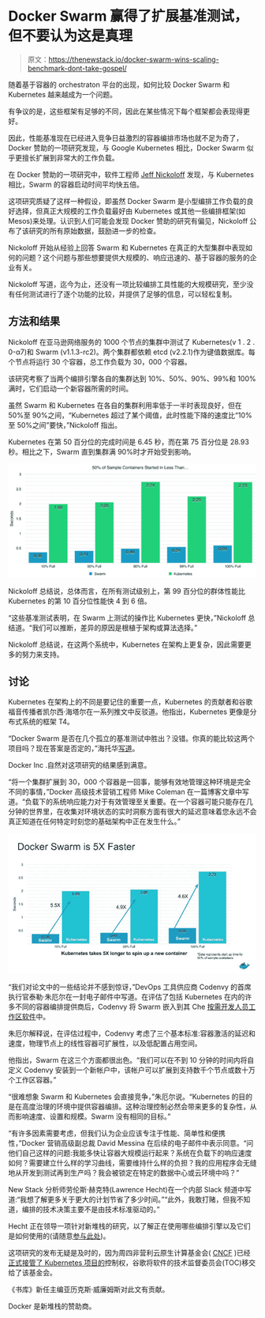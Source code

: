 # Docker Swarm 赢得了扩展基准测试，但不要认为这是真理

> 原文：<https://thenewstack.io/docker-swarm-wins-scaling-benchmark-dont-take-gospel/>

随着基于容器的 orchestraton 平台的出现，如何比较 Docker Swarm 和 Kubernetes 越来越成为一个问题。

有争议的是，这些框架有足够的不同，因此在某些情况下每个框架都会表现得更好。

因此，性能基准现在已经进入竞争日益激烈的容器编排市场也就不足为奇了，Docker 赞助的一项研究发现，与 Google Kubernetes 相比，Docker Swarm 似乎更擅长扩展到非常大的工作负载。

在 Docker 赞助的一项研究中，软件工程师 [Jeff Nickoloff](http://allingeek.com) 发现，与 Kubernetes 相比，Swarm 的容器启动时间平均快五倍。

这项研究质疑了这样一种假设，即虽然 Docker Swarm 是小型编排工作负载的良好选择，但真正大规模的工作负载最好由 Kubernetes 或其他一些编排框架(如 Mesos)来处理。认识到人们可能会发现 Docker 赞助的研究有偏见，Nickoloff 公布了该研究的所有原始数据，鼓励进一步的检查。

Nickoloff 开始从经验上回答 Swarm 和 Kubernetes 在真正的大型集群中表现如何的问题？这个问题与那些想要提供大规模的、响应迅速的、基于容器的服务的企业有关。

Nickoloff 写道，迄今为止，还没有一项比较编排工具性能的大规模研究，至少没有任何测试进行了逐个功能的比较，并提供了足够的信息，可以轻松复制。

## 方法和结果

Nickoloff 在亚马逊网络服务的 1000 个节点的集群中测试了 Kubernetes(v 1 . 2 . 0-α7)和 Swarm (v1.1.3-rc2)。两个集群都依赖 etcd (v2.2.1)作为键值数据库。每个节点将运行 30 个容器，总工作负载为 30，000 个容器。

该研究考察了当两个编排引擎各自的集群达到 10%、50%、90%、99%和 100%满时，它们启动一个新容器所需的时间。

虽然 Swarm 和 Kubernetes 在各自的集群利用率低于一半时表现良好，但在 50%至 90%之间，“Kubernetes 超过了某个阈值，此时性能下降的速度比“10%至 50%之间”要快，”Nickoloff 指出。

Kubernetes 在第 50 百分位的完成时间是 6.45 秒，而在第 75 百分位是 28.93 秒。相比之下，Swarm 直到集群满 90%时才开始受到影响。

[![Kubernetes-Swarm-50Percent](img/e96cf9249d8e4b8b6b021fd6e8773ec9.png)](https://medium.com/on-docker/evaluating-container-platforms-at-scale-5e7b44d93f2c#.pbxx2w5ai)

Nickoloff 总结说，总体而言，在所有测试级别上，第 99 百分位的群体性能比 Kubernetes 的第 10 百分位性能快 4 到 6 倍。

“这些基准测试表明，在 Swarm 上测试的操作比 Kubernetes 更快，”Nickoloff 总结道。“我们可以推断，差异的原因是根植于架构或算法选择。”

Nickoloff 总结说，在这两个系统中，Kubernetes 在架构上更复杂，因此需要更多的努力来支持。

## 讨论

Kubernetes 在架构上的不同是要记住的重要一点，Kubernetes 的贡献者和谷歌福音传播者凯尔西·海塔尔在一系列推文中反驳道。他指出，Kubernetes 更像是分布式系统的框架 T4。

“Docker Swarm 是否在几个孤立的基准测试中胜出？没错。你真的能比较这两个项目吗？现在答案是否定的，”海托华[写道](https://twitter.com/kelseyhightower/status/707657346714091520)。

Docker Inc .自然对这项研究的结果感到满意。

“将一个集群扩展到 30，000 个容器是一回事，能够有效地管理这种环境是完全不同的事情，”Docker 高级技术营销工程师 Mike Coleman 在一篇博客文章中写道。“负载下的系统响应能力对于有效管理至关重要。在一个容器可能只能存在几分钟的世界里，在收集对环境状态的实时洞察方面有很大的延迟意味着您永远不会真正知道在任何特定时刻您的基础架构中正在发生什么。”

[![swarmfaster](img/c557220efd781b7d86f081d9e33f94ae.png)](https://blog.docker.com/2016/03/swarmweek-docker-swarm-exceeds-kubernetes-scale/)

“我们对论文中的一些结论并不感到惊讶，”DevOps 工具供应商 Codenvy 的首席执行官泰勒·朱厄尔在一封电子邮件中写道。在评估了包括 Kubernetes 在内的许多不同的容器编排提供商后，Codenvy 将 Swarm 嵌入到其 Che [按需开发人员工作区软件](https://thenewstack.io/eclipse-che-provides-portable-shared-development-workspaces-built-runtimes/)中。

朱厄尔解释说，在评估过程中，Codenvy 考虑了三个基本标准:容器激活的延迟和速度，物理节点上的线性容器可扩展性，以及低配置占用空间。

他指出，Swarm 在这三个方面都很出色。“我们可以在不到 10 分钟的时间内将自定义 Codenvy 安装到一个新帐户中，该帐户可以扩展到支持数千个节点或数十万个工作区容器。”

“很难想象 Swarm 和 Kubernetes 会直接竞争，”朱厄尔说。“Kubernetes 的目的是在高度治理的环境中提供容器编排。这种治理控制必然会带来更多的复杂性，从而影响速度、设置和规模。Swarm 没有相同的目标。”

“有许多因素需要考虑，但我们认为企业应该专注于性能、简单性和便携性，”Docker 营销高级副总裁 David Messina 在后续的电子邮件中表示同意。“问他们自己这样的问题:我能多快让容器大规模运行起来？系统在负载下的响应速度如何？需要建立什么样的学习曲线，需要维持什么样的负担？我的应用程序会无缝地从开发到测试再到生产吗？我会被锁定在特定的数据中心或云环境中吗？”

New Stack 分析师劳伦斯·赫克特(Lawrence Hecht)在一个内部 Slack 频道中写道:“我想了解更多关于更大的计划节省了多少时间。”“此外，我敢打赌，但我不知道，编排的技术决策主要不是由技术标准驱动的。”

Hecht 正在领导一项针对新堆栈的研究，以了解正在使用哪些编排引擎以及它们是如何使用的(请随意[参与此处](https://thenewstack.io/container-orchestration-survey/))。

这项研究的发布无疑是及时的，因为周四非营利云原生计算基金会( [CNCF](https://cncf.io/) )已经[正式接管了 Kubernetes 项目的](http://lists.cncf.io/pipermail/cncf-toc/2016-March/000080.html)控制权，谷歌将软件的技术监督委员会(TOC)移交给了该基金会。

《书库》新任主编亚历克斯·威廉姆斯对此文有贡献。

Docker 是新堆栈的赞助商。

<svg xmlns:xlink="http://www.w3.org/1999/xlink" viewBox="0 0 68 31" version="1.1"><title>Group</title> <desc>Created with Sketch.</desc></svg>